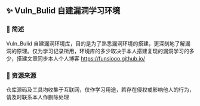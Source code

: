 ## ✨ Vuln_Bulid 自建漏洞学习环境

### 📑 简述
Vuln_Bulid 自建漏洞环境库，目的是为了熟悉漏洞环境的搭建，更深刻地了解漏洞的原理。仅为学习记录所用，环境库的多少取决于本人搭建复现的漏洞学习的多少，搭建文章同步本人个人博客 https://funsiooo.github.io/

### 📢 资源来源
仓库源码及工具均收集于互联网，仅作学习用途，若存在侵权或影响他人的行为，请及时联系本人作删除处理
